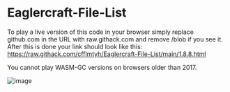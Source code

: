 # Eaglercraft-File-List
To play a live version of this code in your browser simply replace github.com in the URL with raw.githack.com and remove /blob if you see it.
After this is done your link should look like this: https://raw.githack.com/cfflmtyh/Eaglercraft-File-List/main/1.8.8.html

You cannot play WASM-GC versions on browsers older than 2017.

![image](https://github.com/user-attachments/assets/a8745342-5d66-48ae-b724-52e1887aa59c)
